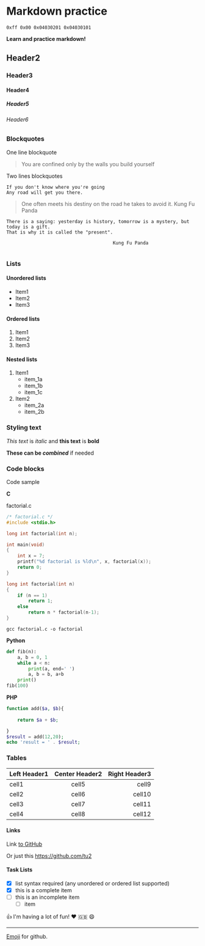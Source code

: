 # Markdown practice
```shell
0xff 0x00 0x04030201 0x04030101
```

**Learn and practice markdown!**

## Header2
### Header3
#### Header4
##### Header5
###### Header6

### Blockquotes

One line blockquote

>You are confined only by the walls you build yourself

Two lines blockquotes

```
If you don't know where you're going
Any road will get you there.

```
>One often meets his destiny on the road he takes to avoid it. Kung Fu Panda

```
There is a saying: yesterday is history, tomorrow is a mystery, but today is a gift. 
That is why it is called the "present". 
								       
								       Kung Fu Panda
														
```

### Lists
#### Unordered lists

* Item1
* Item2
* Item3

#### Ordered lists

1. Item1
2. Item2
3. Item3

#### Nested lists

1. Item1
	* item_1a
	* item_1b
	* item_1c
2. Item2
	* item_2a
	* item_2b

### Styling text

_This text_ is *italic* and **this text** is **bold**

**These can be _combined_** if needed

### Code blocks

Code sample

**C**

factorial.c
```c
/* factorial.c */
#include <stdio.h>

long int factorial(int n);

int main(void)
{	
    int x = 7;
    printf("%d factorial is %ld\n", x, factorial(x));
    return 0;
}

long int factorial(int n)
{
    if (n == 1)
        return 1;
    else
        return n * factorial(n-1);
}

```
```shell
gcc factorial.c -o factorial
```

**Python**

```python
def fib(n):
	a, b = 0, 1
	while a < n:
		print(a, end=' ')
		a, b = b, a+b
	print()
fib(100)

```
**PHP**

```php
function add($a, $b){
	
	return $a + $b;

}
$result = add(12,20);
echo 'result = ' . $result;

```
### Tables

| Left Header1 | Center Header2 | Right Header3 |
| :----------- | :------------: | ------------: |
| cell1        | cell5          | cell9         |
| cell2        | cell6          | cell10        |
| cell3        | cell7          | cell11        |
| cell4        | cell8          | cell12        |

#### Links

Link [to GitHub](https://www.github.com)

Or just this https://github.com/tu2

#### Task Lists

- [x] list syntax required (any unordered or ordered list supported)
- [x] this is a complete item
- [ ] this is an incomplete item
	- [ ] item 

:thumbsup: I'm having a lot of fun! :heart: :uk: :smile:
****

[Emoji](https://www.webfx.com/tools/emoji-cheat-sheet/) for github.

